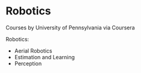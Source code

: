 # Robotics
Courses by University of Pennsylvania via Coursera

Robotics: 
- Aerial Robotics
- Estimation and Learning
- Perception
